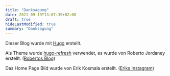 ```yaml
---
title: "Danksagung"
date: 2021-09-19T13:07:39+02:00
draft: true
hideLastModified: true
summary: "Danksagung"
---
```


Dieser Blog wurde mit [Hugo](https://gohugo.io/) erstellt.

Als Theme wurde [hugo-refresh](https://github.com/PippoRJ/hugo-refresh) verwendet, es wurde von Roberto Jordaney erstellt. ([Robertos Blog](https://rjordaney.is/))

Das Home Page Bild wurde von Erik Kosmala erstellt. ([Eriks Instagram](https://www.instagram.com/ulrich62kuenstler/))